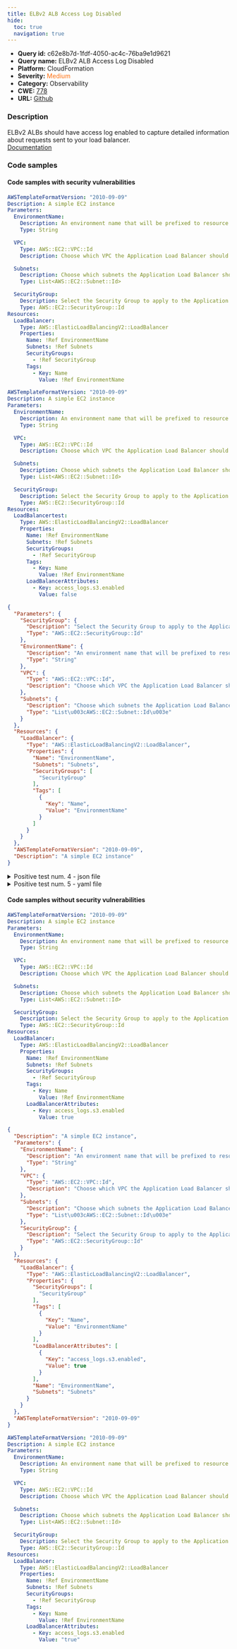```yaml
---
title: ELBv2 ALB Access Log Disabled
hide:
  toc: true
  navigation: true
---
```


<style>
  .highlight .hll {
    background-color: #ff171742;
  }
  .md-content {
    max-width: 1100px;
    margin: 0 auto;
  }
</style>

-   **Query id:** c62e8b7d-1fdf-4050-ac4c-76ba9e1d9621
-   **Query name:** ELBv2 ALB Access Log Disabled
-   **Platform:** CloudFormation
-   **Severity:** <span style="color:#ff7213">Medium</span>
-   **Category:** Observability
-   **CWE:** <a href="https://cwe.mitre.org/data/definitions/778.html" onclick="newWindowOpenerSafe(event, 'https://cwe.mitre.org/data/definitions/778.html')">778</a>
-   **URL:** [Github](https://github.com/Checkmarx/kics/tree/master/assets/queries/cloudFormation/aws/elb_v2_alb_access_log_disabled)

### Description
ELBv2 ALBs should have access log enabled to capture detailed information about requests sent to your load balancer.<br>
[Documentation](https://docs.aws.amazon.com/AWSCloudFormation/latest/UserGuide/aws-properties-elasticloadbalancingv2-loadbalancer-loadbalancerattributes.html#cfn-elasticloadbalancingv2-loadbalancer-loadbalancerattributes-key)

### Code samples
#### Code samples with security vulnerabilities
```yaml title="Positive test num. 1 - yaml file" hl_lines="22"
AWSTemplateFormatVersion: "2010-09-09"
Description: A simple EC2 instance
Parameters:
  EnvironmentName:
    Description: An environment name that will be prefixed to resource names
    Type: String

  VPC:
    Type: AWS::EC2::VPC::Id
    Description: Choose which VPC the Application Load Balancer should be deployed to

  Subnets:
    Description: Choose which subnets the Application Load Balancer should be deployed to
    Type: List<AWS::EC2::Subnet::Id>

  SecurityGroup:
    Description: Select the Security Group to apply to the Application Load Balancer
    Type: AWS::EC2::SecurityGroup::Id
Resources:
  LoadBalancer:
    Type: AWS::ElasticLoadBalancingV2::LoadBalancer
    Properties:
      Name: !Ref EnvironmentName
      Subnets: !Ref Subnets
      SecurityGroups:
        - !Ref SecurityGroup
      Tags:
        - Key: Name
          Value: !Ref EnvironmentName

```
```yaml title="Positive test num. 2 - yaml file" hl_lines="30"
AWSTemplateFormatVersion: "2010-09-09"
Description: A simple EC2 instance
Parameters:
  EnvironmentName:
    Description: An environment name that will be prefixed to resource names
    Type: String

  VPC:
    Type: AWS::EC2::VPC::Id
    Description: Choose which VPC the Application Load Balancer should be deployed to

  Subnets:
    Description: Choose which subnets the Application Load Balancer should be deployed to
    Type: List<AWS::EC2::Subnet::Id>

  SecurityGroup:
    Description: Select the Security Group to apply to the Application Load Balancer
    Type: AWS::EC2::SecurityGroup::Id
Resources:
  LoadBalancertest:
    Type: AWS::ElasticLoadBalancingV2::LoadBalancer
    Properties:
      Name: !Ref EnvironmentName
      Subnets: !Ref Subnets
      SecurityGroups:
        - !Ref SecurityGroup
      Tags:
        - Key: Name
          Value: !Ref EnvironmentName
      LoadBalancerAttributes:
        - Key: access_logs.s3.enabled
          Value: false

```
```json title="Positive test num. 3 - json file" hl_lines="23"
{
  "Parameters": {
    "SecurityGroup": {
      "Description": "Select the Security Group to apply to the Application Load Balancer",
      "Type": "AWS::EC2::SecurityGroup::Id"
    },
    "EnvironmentName": {
      "Description": "An environment name that will be prefixed to resource names",
      "Type": "String"
    },
    "VPC": {
      "Type": "AWS::EC2::VPC::Id",
      "Description": "Choose which VPC the Application Load Balancer should be deployed to"
    },
    "Subnets": {
      "Description": "Choose which subnets the Application Load Balancer should be deployed to",
      "Type": "List\u003cAWS::EC2::Subnet::Id\u003e"
    }
  },
  "Resources": {
    "LoadBalancer": {
      "Type": "AWS::ElasticLoadBalancingV2::LoadBalancer",
      "Properties": {
        "Name": "EnvironmentName",
        "Subnets": "Subnets",
        "SecurityGroups": [
          "SecurityGroup"
        ],
        "Tags": [
          {
            "Key": "Name",
            "Value": "EnvironmentName"
          }
        ]
      }
    }
  },
  "AWSTemplateFormatVersion": "2010-09-09",
  "Description": "A simple EC2 instance"
}

```
<details><summary>Positive test num. 4 - json file</summary>

```json hl_lines="36"
{
  "Description": "A simple EC2 instance",
  "Parameters": {
    "SecurityGroup": {
      "Description": "Select the Security Group to apply to the Application Load Balancer",
      "Type": "AWS::EC2::SecurityGroup::Id"
    },
    "EnvironmentName": {
      "Description": "An environment name that will be prefixed to resource names",
      "Type": "String"
    },
    "VPC": {
      "Type": "AWS::EC2::VPC::Id",
      "Description": "Choose which VPC the Application Load Balancer should be deployed to"
    },
    "Subnets": {
      "Description": "Choose which subnets the Application Load Balancer should be deployed to",
      "Type": "List\u003cAWS::EC2::Subnet::Id\u003e"
    }
  },
  "Resources": {
    "LoadBalancertest": {
      "Type": "AWS::ElasticLoadBalancingV2::LoadBalancer",
      "Properties": {
        "Name": "EnvironmentName",
        "Subnets": "Subnets",
        "SecurityGroups": [
          "SecurityGroup"
        ],
        "Tags": [
          {
            "Value": "EnvironmentName",
            "Key": "Name"
          }
        ],
        "LoadBalancerAttributes": [
          {
            "Key": "access_logs.s3.enabled",
            "Value": false
          }
        ]
      }
    }
  },
  "AWSTemplateFormatVersion": "2010-09-09"
}

```
</details>
<details><summary>Positive test num. 5 - yaml file</summary>

```yaml hl_lines="30"
AWSTemplateFormatVersion: "2010-09-09"
Description: A simple EC2 instance
Parameters:
  EnvironmentName:
    Description: An environment name that will be prefixed to resource names
    Type: String

  VPC:
    Type: AWS::EC2::VPC::Id
    Description: Choose which VPC the Application Load Balancer should be deployed to

  Subnets:
    Description: Choose which subnets the Application Load Balancer should be deployed to
    Type: List<AWS::EC2::Subnet::Id>

  SecurityGroup:
    Description: Select the Security Group to apply to the Application Load Balancer
    Type: AWS::EC2::SecurityGroup::Id
Resources:
  LoadBalancertest:
    Type: AWS::ElasticLoadBalancingV2::LoadBalancer
    Properties:
      Name: !Ref EnvironmentName
      Subnets: !Ref Subnets
      SecurityGroups:
        - !Ref SecurityGroup
      Tags:
        - Key: Name
          Value: !Ref EnvironmentName
      LoadBalancerAttributes:
        - Key: access_logs.s3.enabled
          Value: "false"

```
</details>


#### Code samples without security vulnerabilities
```yaml title="Negative test num. 1 - yaml file"
AWSTemplateFormatVersion: "2010-09-09"
Description: A simple EC2 instance
Parameters:
  EnvironmentName:
    Description: An environment name that will be prefixed to resource names
    Type: String

  VPC:
    Type: AWS::EC2::VPC::Id
    Description: Choose which VPC the Application Load Balancer should be deployed to

  Subnets:
    Description: Choose which subnets the Application Load Balancer should be deployed to
    Type: List<AWS::EC2::Subnet::Id>

  SecurityGroup:
    Description: Select the Security Group to apply to the Application Load Balancer
    Type: AWS::EC2::SecurityGroup::Id
Resources:
  LoadBalancer:
    Type: AWS::ElasticLoadBalancingV2::LoadBalancer
    Properties:
      Name: !Ref EnvironmentName
      Subnets: !Ref Subnets
      SecurityGroups:
        - !Ref SecurityGroup
      Tags:
        - Key: Name
          Value: !Ref EnvironmentName
      LoadBalancerAttributes:
        - Key: access_logs.s3.enabled
          Value: true

```
```json title="Negative test num. 2 - json file"
{
  "Description": "A simple EC2 instance",
  "Parameters": {
    "EnvironmentName": {
      "Description": "An environment name that will be prefixed to resource names",
      "Type": "String"
    },
    "VPC": {
      "Type": "AWS::EC2::VPC::Id",
      "Description": "Choose which VPC the Application Load Balancer should be deployed to"
    },
    "Subnets": {
      "Description": "Choose which subnets the Application Load Balancer should be deployed to",
      "Type": "List\u003cAWS::EC2::Subnet::Id\u003e"
    },
    "SecurityGroup": {
      "Description": "Select the Security Group to apply to the Application Load Balancer",
      "Type": "AWS::EC2::SecurityGroup::Id"
    }
  },
  "Resources": {
    "LoadBalancer": {
      "Type": "AWS::ElasticLoadBalancingV2::LoadBalancer",
      "Properties": {
        "SecurityGroups": [
          "SecurityGroup"
        ],
        "Tags": [
          {
            "Key": "Name",
            "Value": "EnvironmentName"
          }
        ],
        "LoadBalancerAttributes": [
          {
            "Key": "access_logs.s3.enabled",
            "Value": true
          }
        ],
        "Name": "EnvironmentName",
        "Subnets": "Subnets"
      }
    }
  },
  "AWSTemplateFormatVersion": "2010-09-09"
}

```
```yaml title="Negative test num. 3 - yaml file"
AWSTemplateFormatVersion: "2010-09-09"
Description: A simple EC2 instance
Parameters:
  EnvironmentName:
    Description: An environment name that will be prefixed to resource names
    Type: String

  VPC:
    Type: AWS::EC2::VPC::Id
    Description: Choose which VPC the Application Load Balancer should be deployed to

  Subnets:
    Description: Choose which subnets the Application Load Balancer should be deployed to
    Type: List<AWS::EC2::Subnet::Id>

  SecurityGroup:
    Description: Select the Security Group to apply to the Application Load Balancer
    Type: AWS::EC2::SecurityGroup::Id
Resources:
  LoadBalancer:
    Type: AWS::ElasticLoadBalancingV2::LoadBalancer
    Properties:
      Name: !Ref EnvironmentName
      Subnets: !Ref Subnets
      SecurityGroups:
        - !Ref SecurityGroup
      Tags:
        - Key: Name
          Value: !Ref EnvironmentName
      LoadBalancerAttributes:
        - Key: access_logs.s3.enabled
          Value: "true"

```

